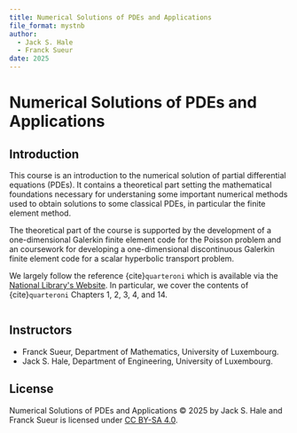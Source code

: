 ```yaml
---
title: Numerical Solutions of PDEs and Applications
file_format: mystnb
author:
  - Jack S. Hale
  - Franck Sueur
date: 2025
---
```


# Numerical Solutions of PDEs and Applications

## Introduction

This course is an introduction to the numerical solution of partial
differential equations (PDEs). It contains a theoretical part setting the
mathematical foundations necessary for understaning some important numerical
methods used to obtain solutions to some classical PDEs, in particular the
finite element method. 

The theoretical part of the course is supported by the development of a
one-dimensional Galerkin finite element code for the Poisson problem and an
coursework for developing a one-dimensional discontinuous Galerkin finite
element code for a scalar hyperbolic transport problem.

We largely follow the reference {cite}`quarteroni` which is available via the
[National Library's Website](https://a-z.lu). In particular, we cover the
contents of {cite}`quarteroni` Chapters 1, 2, 3, 4, and 14.

```{bibliography}
```

## Instructors

- Franck Sueur, Department of Mathematics, University of Luxembourg.
- Jack S. Hale, Department of Engineering, University of Luxembourg.

## License

Numerical Solutions of PDEs and Applications © 2025 by Jack S. Hale and Franck
Sueur is licensed under [CC BY-SA 4.0](https://creativecommons.org/licenses/by-sa/4.0/).
